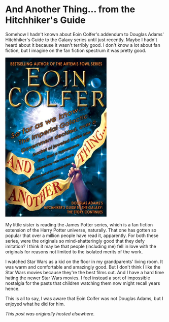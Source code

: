 # And Another Thing... from the Hitchhiker's Guide



Somehow I hadn't known about Eoin Colfer's addendum to Douglas Adams' Hitchhiker's Guide to the Galaxy series until just recently. Maybe I hadn't heard about it because it wasn't terribly good. I don't know a lot about fan fiction, but I imagine on the fan fiction spectrum it was pretty good.

<a href="http://www.amazon.com/Another-Thing-Hitchhikers-Guide-Galaxy/dp/B0043RT9I0"><img class="aligncenter size-medium wp-image-869" alt="511vU3LKJUL" src="511vu3lkjul.jpg"></a>

My little sister is reading the James Potter series, which is a fan fiction extension of the Harry Potter universe, naturally. That one has gotten so popular that over a million people have read it, apparently. For both these series, were the originals so mind-shatteringly good that they defy imitation? I think it may be that people (including me) fell in love with the originals for reasons not limited to the isolated merits of the work.

I watched Star Wars as a kid on the floor in my grandparents' living room. It was warm and comfortable and amazingly good. But I don't think I like the Star Wars movies because they're the best films out. And I have a hard time hating the newer Star Wars movies. I feel instead a sort of impossible nostalgia for the pasts that children watching them now might recall years hence.

This is all to say, I was aware that Eoin Colfer was not Douglas Adams, but I enjoyed what he did for him.



*This post was originally hosted elsewhere.*
